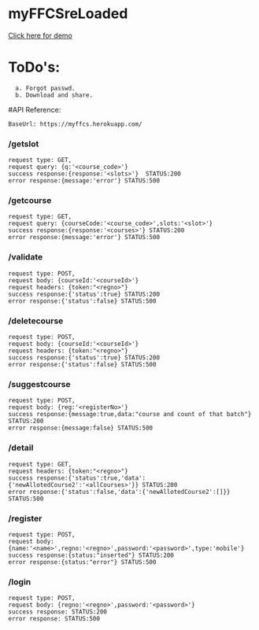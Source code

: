 # myFFCSreLoaded
[Click here for demo](https://myffcs.herokuapp.com/)


# ToDo's:
```
  a. Forgot passwd.
  b. Download and share.
```


#API Reference:

`BaseUrl: https://myffcs.herokuapp.com/`




### /getslot
```
request type: GET,
request query: {q:'<course_code>'}
success response:{response:'<slots>'}  STATUS:200
error response:{message:'error'} STATUS:500
```


### /getcourse
```
request type: GET,
request query: {courseCode:'<course_code>',slots:'<slot>'}
success response:{response:'<courses>'} STATUS:200
error response:{message:'error'} STATUS:500
```



### /validate
```
request type: POST,
request body: {courseId:'<courseId>'}
request headers: {token:"<regno>"}
success response:{'status':true} STATUS:200
error response:{'status':false} STATUS:500
```


### /deletecourse
```
request type: POST,
request body: {courseId:'<courseId>'}
request headers: {token:"<regno>"}
success response:{'status':true} STATUS:200
error response:{'status':false} STATUS:500
```

### /suggestcourse
```
request type: POST,
request body: {reg:'<registerNo>'}
success response:{message:true,data:"course and count of that batch"} STATUS:200
error response:{message:false} STATUS:500
```



### /detail
```
request type: GET,
request headers: {token:"<regno>"}
success response:{'status':true,'data':{'newAllotedCourse2':'<allCourses>'}} STATUS:200
error response:{'status':false,'data':{'newAllotedCourse2':[]}} STATUS:500
```



### /register
```
request type: POST,
request body: {name:'<name>',regno:'<regno>',password:'<password>',type:'mobile'}
success response:{status:"inserted"} STATUS:200
error response:{status:"error"} STATUS:500
```

### /login
```
request type: POST,
request body: {regno:'<regno>',password:'<password>'}
success response: STATUS:200
error response: STATUS:500
```

